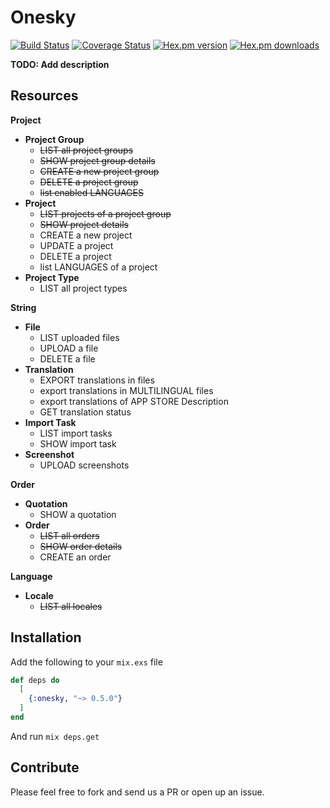# Onesky

[![Build Status](https://travis-ci.org/ahtung/onesky.ex.svg?branch=master)](https://travis-ci.org/ahtung/onesky.ex)
[![Coverage Status](https://coveralls.io/repos/ahtung/onesky.ex/badge.svg?branch=master)](https://coveralls.io/r/ahtung/onesky.ex?branch=master)
[![Hex.pm version](https://img.shields.io/hexpm/v/onesky.svg?style=flat-square)](https://hex.pm/packages/onesky)
[![Hex.pm downloads](https://img.shields.io/hexpm/dt/onesky.svg)](https://hex.pm/packages/onesky)

**TODO: Add description**

## Resources

**Project**
- **Project Group**
    - ~~LIST all project groups~~
    - ~~SHOW project group details~~
    - ~~CREATE a new project group~~
    - ~~DELETE a project group~~
    - ~~list enabled LANGUAGES~~
- **Project**
    - ~~LIST projects of a project group~~
    - ~~SHOW project details~~
    - CREATE a new project
    - UPDATE a project
    - DELETE a project
    - list LANGUAGES of a project
- **Project Type**
    - LIST all project types

**String**
- **File**
    - LIST uploaded files
    - UPLOAD a file
    - DELETE a file
- **Translation**
    - EXPORT translations in files
    - export translations in MULTILINGUAL files
    - export translations of APP STORE Description
    - GET translation status
- **Import Task**
    - LIST import tasks
    - SHOW import task
- **Screenshot**
    - UPLOAD screenshots

**Order**
- **Quotation**
    - SHOW a quotation
- **Order**
    - ~~LIST all orders~~
    - ~~SHOW order details~~
    - CREATE an order

**Language**
- **Locale**
    - ~~LIST all locales~~

## Installation

Add the following to your `mix.exs` file

```elixir
def deps do
  [
    {:onesky, "~> 0.5.0"}
  ]
end
```

And run `mix deps.get`

## Contribute

Please feel free to fork and send us a PR or open up an issue.
